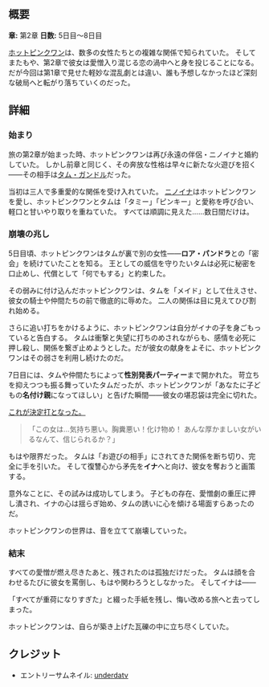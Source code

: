 <!-- title: ホットピンクワンの崩れゆく関係 -->

<!-- quote: 彼も知っていた――こんな身勝手な願いが叶うはずなどないことを。 -->

<!-- chapters: 1 -->

<!-- images: (ホットピンクワンに辱められるタム・ガンドル), (ああそう、彼女は一度「数独」で命を絶とうとしたこともある), (ホットピンクの性別発表パーティー), (ホットピンクワンがイナの最後の手紙を読む) -->

<!-- model: false -->

## 概要

**章:** 第2章
**日数:** 5日目～8日目

[ホットピンクワン](#entry:irys-entry)は、数多の女性たちとの複雑な関係で知られていた。
そしてまたもや、第2章で彼女は愛憎入り混じる恋の渦中へと身を投じることになる。
だが今回は第1章で見せた軽妙な混乱劇とは違い、誰も予想しなかったほど深刻な破局へと転がり落ちていくのだった。

## 詳細

### 始まり

旅の第2章が始まった時、ホットピンクワンは再び永遠の伴侶・ニノイナと婚約していた。
しかし前章と同じく、その奔放な性格は早々に新たな火遊びを招く――その相手は[タム・ガンドル](#entry:kronii-entry)だった。

当初は三人で多重愛的な関係を受け入れていた。
[ニノイナ](#entry:ina-entry)はホットピンクワンを愛し、ホットピンクワンとタムは「タミー」「ピンキー」と愛称を呼び合い、軽口と甘いやり取りを重ねていた。
すべては順調に見えた……数日間だけは。

### 崩壊の兆し

5日目頃、ホットピンクワンはタムが裏で別の女性――**ロア・パンドラ**との「密会」を続けていたことを知る。
王としての威信を守りたいタムは必死に秘密を口止めし、代償として「何でもする」と約束した。

その弱みに付け込んだホットピンクワンは、タムを「メイド」として仕えさせ、彼女の騎士や仲間たちの前で徹底的に辱めた。
二人の関係は目に見えてひび割れ始める。

さらに追い打ちをかけるように、ホットピンクワンは自分がイナの子を身ごもっていると告白する。
タムは衝撃と失望に打ちのめされながらも、感情を必死に押し殺し、関係を繋ぎ止めようとした。だが彼女の献身をよそに、ホットピンクワンはその弱さを利用し続けたのだ。

7日目には、タムや仲間たちによって**性別発表パーティー**まで開かれた。
苛立ちを抑えつつも振る舞っていたタムだったが、ホットピンクワンが「あなたに子どもの**名付け親**になってほしい」と告げた瞬間――彼女の堪忍袋は完全に切れた。

[これが決定打となった。](https://www.youtube.com/live/CUh9eciJil4?t=7701)

> 「この女は…気持ち悪い。胸糞悪い！化け物め！
> あんな厚かましい女がいるなんて、信じられるか？」

もはや限界だった。
タムは「お遊びの相手」にされてきた関係を断ち切り、完全に手を引いた。
そして復讐心から矛先を**イナ**へと向け、彼女を奪おうと画策する。

意外なことに、その試みは成功してしまう。
子どもの存在、愛憎劇の重圧に押し潰され、イナの心は揺らぎ始め、タムの誘いに心を傾ける場面すらあったのだ。

ホットピンクワンの世界は、音を立てて崩壊していった。

### 結末

すべての愛憎が燃え尽きたあと、残されたのは孤独だけだった。
タムは顔を合わせるたびに彼女を罵倒し、もはや関わろうとしなかった。
そしてイナは――

「すべてが重荷になりすぎた」と綴った手紙を残し、悔い改める旅へと去ってしまった。

ホットピンクワンは、自らが築き上げた瓦礫の中に立ち尽くしていた。

## クレジット

- エントリーサムネイル: [underdatv](https://x.com/underdatv/status/1921053079169912913/)
